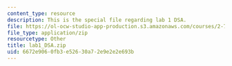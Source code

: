```yaml
---
content_type: resource
description: This is the special file regarding lab 1 DSA.
file: https://ol-ocw-studio-app-production.s3.amazonaws.com/courses/2-737-mechatronics-fall-2014/6672e9060fb3e52630a72e9e2e2e693b_lab1_DSA.zip
file_type: application/zip
resourcetype: Other
title: lab1_DSA.zip
uid: 6672e906-0fb3-e526-30a7-2e9e2e2e693b
---
```

